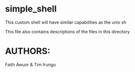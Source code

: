 # simple_shell

This custom shell will have similar capabilities as the unix sh

This file also contains descriptions of the files in this directory

# AUTHORS:
Faith Awuor & Tim Irungu

